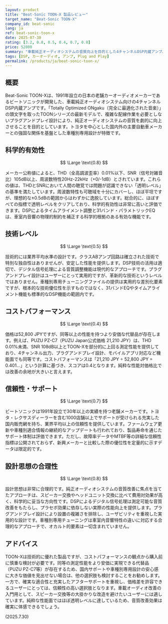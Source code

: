```yaml
---
layout: product
title: "Beat-Sonic TOON-X 製品レビュー"
target_name: "Beat-Sonic TOON-X"
company_id: beat-sonic
lang: ja
ref: beat-sonic-toon-x
date: 2025-07-30
rating: [3.2, 0.8, 0.5, 0.4, 0.7, 0.8]
price: 52800
summary: "車載純正オーディオシステムの音質向上を目的とした4チャンネルDSP内蔵アンプ。ほぼ透明レベルの測定性能を達成していますが、同等仕様でより安価な代替品が存在します。"
tags: [DSP, カーオーディオ, アンプ, Plug and Play]
permalink: /products/ja/beat-sonic-toon-x/
---
```


## 概要

Beat-Sonic TOON-Xは、1991年設立の日本の老舗カーオーディオメーカーであるビートソニックが開発した、車載純正オーディオシステム向けの4チャンネルDSP内蔵アンプです。「Totally Optimized ONgaku（完全に最適化された音楽）」の頭文字を取ったTOONシリーズの最新モデルで、複雑な配線作業を必要としないプラグアンドプレイ設計により、純正オーディオシステムの音質を劇的に向上させることを目的としています。トヨタを中心とした国内外の主要自動車メーカーとの強固な関係を基盤とした車種別専用設計が特徴です。

## 科学的有効性

$$ \Large \text{0.8} $$

メーカー公称値によると、THD（全高調波歪率）0.01%以下、SNR（信号対雑音比）105dB以上、周波数特性20Hz-22kHz（+0/-1dB）とされています。これらの値は、THDとSNRにおいて人間の聴覚では問題が認識できない「透明レベル」の基準を満たしています。周波数特性も可聴域を十分にカバーし、ほぼ平坦ですが、理想的な±0.5dBの範囲からはわずかに逸脱しています。総合的に、ほぼすべての指標で透明レベルをクリアしており、科学的有効性は非常に高いと評価できます。DSPによるタイムアライメント調整と31バンド・パラメトリックEQは、車室内音響の物理的制約を補正する科学的根拠のある有効な機能です。

## 技術レベル

$$ \Large \text{0.5} $$

技術的には業界平均水準の設計です。クラスABアンプ回路は確立された技術で特別な独自性はありませんが、安定した性能を提供します。DSP技術の活用は適切で、デジタル信号処理による音質調整機能は現代的なアプローチです。プラグアンドプレイ設計はユーザーにとって実用的ですが、革新的な技術というレベルではありません。車種別専用チューニングファイルの提供は実用的な差別化要素ですが、根本的な技術優位性を示すものではなく、31バンドEQやタイムアライメント機能も標準的なDSP機能の範囲内です。

## コストパフォーマンス

$$ \Large \text{0.4} $$

価格は52,800 JPYですが、同等以上の性能を持つより安価な代替品が存在します。例えば、PUZU PZ-C7（PUZU Japan公式価格 21,210 JPY）は、THD 0.01%未満、SNR 108dB以上とTOON-Xを部分的に上回る測定性能を提供しており、4チャンネル出力、プラグアンドプレイ設計、モバイルアプリ対応など機能面でも同等です。コストパフォーマンスは「21,210 JPY ÷ 52,800 JPY = 0.401...」という計算に基づき、スコアは0.4となります。純粋な性能対価格比では改善の余地が大きいと言えます。

## 信頼性・サポート

$$ \Large \text{0.7} $$

ビートソニックは1991年設立で30年以上の実績を持つ老舗メーカーです。トヨタ・レクサスディーラーを含む1000店舗以上でサポートが受けられる充実した国内販売網を持ち、業界平均以上の信頼性を提供しています。ファームウェア更新や車種別適合情報の継続的なアップデートも行われており、製品寿命を通じたサポート体制は評価できます。ただし、故障率データやMTBF等の詳細な信頼性指標は公開されておらず、新興メーカーと比較した際の優位性を定量的に示すデータは限定的です。

## 設計思想の合理性

$$ \Large \text{0.8} $$

設計思想は非常に合理的です。純正オーディオシステムの音質改善に焦点を当てたアプローチは、スピーカー交換やヘッドユニット交換に比べて費用対効果が高く、科学的に妥当な方向性です。DSPによるデジタル信号処理は測定可能な音質改善をもたらし、プラセボ効果に依存しない実際の性能向上を提供します。プラグアンドプレイ設計により設置の複雑さを排除し、ユーザビリティを重視した実用的な設計です。車種別専用チューニングは車室内音響特性の違いに対応する合理的なアプローチで、オカルト的要素は一切含まれていません。

## アドバイス

TOON-Xは技術的に優れた製品ですが、コストパフォーマンスの観点から購入前に慎重な検討が必要です。同等の測定性能をより安価に実現できる代替品（PUZU PZ-C7等）が存在するため、国内サポートや車種別専用設計の安心感に大きな価値を見出せない場合は、他の選択肢も検討することをお勧めします。一方で、確実な適合性と充実したアフターサポートを重視し、価格差を許容できるユーザーにとっては、信頼性の高い選択肢となります。車載オーディオ改善の入門用として、スピーカー交換等の大掛かりな改造を避けたいユーザーには適しています。純粋な性能面ではほぼ透明レベルに達しているため、音質改善効果は確実に体感できるでしょう。

(2025.7.30)
